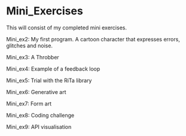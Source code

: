 # Mini_Exercises
This will consist of my completed mini exercises.

Mini_ex2: My first program. A cartoon character that expresses errors, glitches and noise. 

Mini_ex3: A Throbber 

Mini_ex4: Example of a feedback loop 

Mini_ex5: Trial with the RiTa library

Mini_ex6: Generative art

Mini_ex7: Form art

Mini_ex8: Coding challenge

Mini_ex9: API visualisation 

